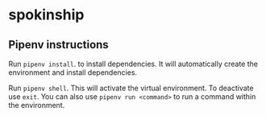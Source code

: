 # spokinship

## Pipenv instructions
Run `pipenv install`. to install dependencies. It will automatically create the environment
and install dependencies. 

Run `pipenv shell`. This will activate the virtual environment. 
To deactivate use `exit`. You can also use `pipenv run <command>` to
run a command within the environment.
